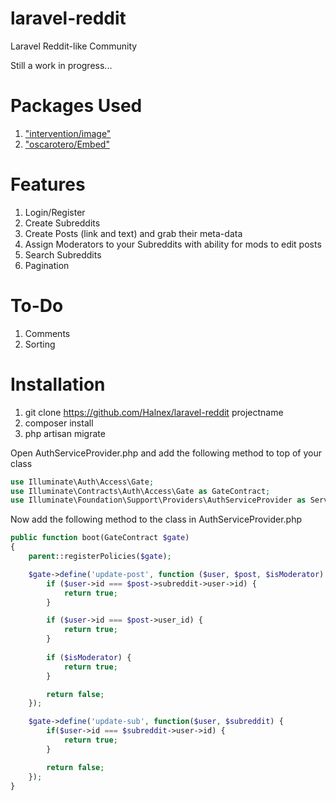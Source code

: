 # laravel-reddit
Laravel Reddit-like Community

Still a work in progress...

# Packages Used
1. ["intervention/image"](https://github.com/Intervention/image)
2. ["oscarotero/Embed"](https://github.com/oscarotero/Embed)

# Features
1. Login/Register
2. Create Subreddits
3. Create Posts (link and text) and grab their meta-data
4. Assign Moderators to your Subreddits with ability for mods to edit posts
5. Search Subreddits
6. Pagination

# To-Do
1. Comments
2. Sorting

# Installation
1. git clone https://github.com/Halnex/laravel-reddit projectname
2. composer install
3. php artisan migrate

Open AuthServiceProvider.php and add the following method to top of your class
```php
use Illuminate\Auth\Access\Gate;
use Illuminate\Contracts\Auth\Access\Gate as GateContract;
use Illuminate\Foundation\Support\Providers\AuthServiceProvider as ServiceProvider;
```
Now add the following method to the class in AuthServiceProvider.php
```php
public function boot(GateContract $gate)
{
    parent::registerPolicies($gate);

    $gate->define('update-post', function ($user, $post, $isModerator) {
        if ($user->id === $post->subreddit->user->id) {
            return true;
        }

        if ($user->id === $post->user_id) {
            return true;
        }
        
        if ($isModerator) {
            return true;
        }

        return false;
    });

    $gate->define('update-sub', function($user, $subreddit) {
        if($user->id === $subreddit->user->id) {
            return true;
        }

        return false;
    });    
}
```
